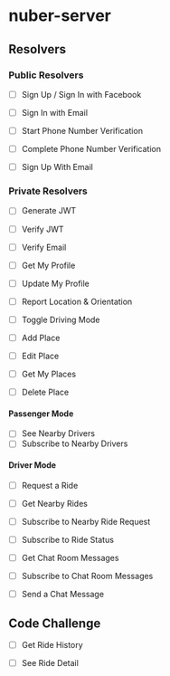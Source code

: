 # nuber-server

## Resolvers 

### Public Resolvers
- [ ] Sign Up / Sign In with Facebook
- [ ] Sign In with Email
- [ ] Start Phone Number Verification
- [ ] Complete Phone Number Verification
- [ ] Sign Up With Email


### Private Resolvers

- [ ] Generate JWT
- [ ] Verify JWT
- [ ] Verify Email
- [ ] Get My Profile 
- [ ] Update My Profile
- [ ] Report Location & Orientation
- [ ] Toggle Driving Mode

- [ ] Add Place
- [ ] Edit Place
- [ ] Get My Places
- [ ] Delete Place

#### Passenger Mode 
- [ ] See Nearby Drivers
- [ ] Subscribe to Nearby Drivers

#### Driver Mode 
- [ ] Request a Ride
- [ ] Get Nearby Rides
- [ ] Subscribe to Nearby Ride Request
- [ ] Subscribe to Ride Status

- [ ] Get Chat Room Messages
- [ ] Subscribe to Chat Room Messages
- [ ] Send a Chat Message

## Code Challenge
- [ ] Get Ride History
- [ ] See Ride Detail






